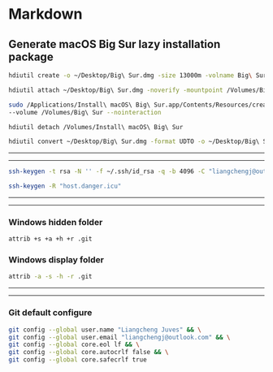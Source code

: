 # Markdown
## Generate macOS Big Sur lazy installation package
``` bash
hdiutil create -o ~/Desktop/Big\ Sur.dmg -size 13000m -volname Big\ Sur -layout SPUD -fs HFS+J

hdiutil attach ~/Desktop/Big\ Sur.dmg -noverify -mountpoint /Volumes/Big\ Sur

sudo /Applications/Install\ macOS\ Big\ Sur.app/Contents/Resources/createinstallmedia \
--volume /Volumes/Big\ Sur --nointeraction

hdiutil detach /Volumes/Install\ macOS\ Big\ Sur

hdiutil convert ~/Desktop/Big\ Sur.dmg -format UDTO -o ~/Desktop/Big\ Sur.cdr
```
***
***
``` bash
ssh-keygen -t rsa -N '' -f ~/.ssh/id_rsa -q -b 4096 -C "liangchengj@outlook.com"
```
``` bash
ssh-keygen -R "host.danger.icu"
```
***
***
### Windows hidden folder
``` bash
attrib +s +a +h +r .git
```
### Windows display folder
``` bash
attrib -a -s -h -r .git
```
***
***
### Git default configure
``` bash
git config --global user.name "Liangcheng Juves" && \
git config --global user.email "liangchengj@outlook.com" && \
git config --global core.eol lf && \
git config --global core.autocrlf false && \
git config --global core.safecrlf true
```
